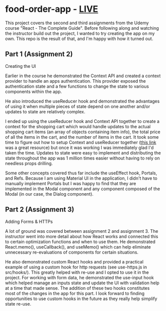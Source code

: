 # food-order-app - [LIVE](https://hootdunk.github.io/food-order-app/)

This project covers the second and third assignments from the Udemy course "React - The Complete Guide".    Before following along and watching the instructor build out the project, I wanted to try creating the app on my own.  This repo is the result of that, and I'm happy with how it turned out.


## Part 1 (Assignment 2)
Creating the UI

Earlier in the course he demonstrated the Context API and created a context provider to handle an apps authentication.  This provider exposed the authentication state and a few functions to change the state to various components within the app. 

He also introduced the useReducer hook and demonstrated the advantages of using it when multiple pieces of state depend on one another and/or updates to state are relatively complex.  

I ended up using the useReducer hook and Context API together to create a context for the shopping cart which would handle updates to the actual shopping cart items (an array of objects containing item info), the total price of all the items in the cart, and the number of items in the cart.  It took some time to figure out how to setup Context and useReducer together ([this link](https://kentcdodds.com/blog/how-to-use-react-context-effectively) was a great resource) but once it was working I was immediately glad I'd taken the time.  Updates to state were easy to implement and distributing the state throughout the app was 1 million times easier without having to rely on needless props drilling.

Some other concepts covered thus far include the useEffect hook, Portals, and Refs.  Because I am using Material UI in the application, I didn't have to manually implement Portals but I was happy to find that they are implemented in the Modal component and any component composed of the Modal (in our case, the Dialog component).

## Part 2 (Assignment 3)
Adding Forms & HTTPs

A lot of ground was covered between assignment 2 and assignment 3.  The instructor went into more detail about how React works and connected this to certain optimization functions and when to use them.  He demonstrated React.memo(), useCallback(), and useMemo() which can help eliminate unnecessary re-evaluations of components for certain situations.  

He also demonstrated custom React hooks and provided a practical example of using a custom hook for http requests (see use-https.js in src/hooks/).  This greatly helped with re-use and I opted to use it in the project.
For working with form data, he demonstrated the use-input hook which helped manage an inputs state and update the UI with validation help at a time that made sense.  The addition of these two hooks constitutes most of the changes in the app for this part.  I look forward to finding opportunities to use custom hooks in the future as they really help simplify state re-use. 
